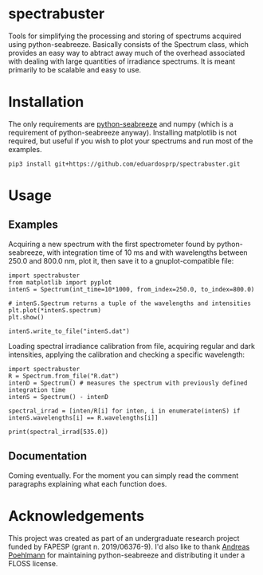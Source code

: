 # spectrabuster
Tools for simplifying the processing and storing of spectrums acquired using python-seabreeze. Basically consists of the Spectrum class, which provides an easy way to abtract away much of the overhead associated with dealing with large quantities of irradiance spectrums. It is meant primarily to be scalable and easy to use.

# Installation
The only requirements are [python-seabreeze](https://github.com/ap--/python-seabreeze) and numpy (which is a requirement of python-seabreeze anyway). Installing matplotlib is not required, but useful if you wish to plot your spectrums and run most of the examples.
```
pip3 install git+https://github.com/eduardosprp/spectrabuster.git
```

# Usage
## Examples
Acquiring a new spectrum with the first spectrometer found by python-seabreeze, with integration time of 10 ms and with wavelengths between 250.0 and 800.0 nm, plot it, then save it to a gnuplot-compatible file:
```
import spectrabuster
from matplotlib import pyplot
intenS = Spectrum(int_time=10*1000, from_index=250.0, to_index=800.0)

# intenS.Spectrum returns a tuple of the wavelengths and intensities
plt.plot(*intenS.spectrum)
plt.show()

intenS.write_to_file("intenS.dat")
```

Loading spectral irradiance calibration from file, acquiring regular and dark intensities, applying the calibration and checking a specific wavelength:
```
import spectrabuster
R = Spectrum.from_file("R.dat")
intenD = Spectrum() # measures the spectrum with previously defined integration time
intenS = Spectrum() - intenD

spectral_irrad = [inten/R[i] for inten, i in enumerate(intenS) if intenS.wavelengths[i] == R.wavelengths[i]]

print(spectral_irrad[535.0])
```
## Documentation
Coming eventually. For the moment you can simply read the comment paragraphs explaining what each function does.

# Acknowledgements
This project was created as part of an undergraduate research project funded by FAPESP (grant n. 2019/06376-9). I'd also like to thank [Andreas Poehlmann]( https://github.com/ap--) for maintaining python-seabreeze and distributing it under a FLOSS license.
